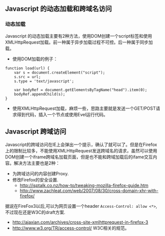## Javascript 的动态加载和跨域名访问 ##
### 动态加载 ###
Javascript 的动态加载主要有2种方法，使用DOM创建一个script标签和使用XMLHttpRequest加载。前一种属于异步加载过程不可控。后一种属于同步加载。

  * 使用DOM加载的例子：
```
function load(url) {
    var s = document.createElement("script");
	s.src = url;
	s.type = 'text/javascript';

	var bodyRef = document.getElementsByTagName("head").item(0);
	bodyRef.appendChild(s);	
}
```
  * 使用XMLHttpRequest加载，麻烦一些，思路主要就是发送一个GET/POST请求得到代码，插入一个节点或使用Evel运行代码。

## Javascript 跨域访问 ##

Javascript的跨域访问在IE上会弹出一个提示，确认了就可以了。但是在Firefox上的限制比较多，不能使用XMLHttpRequest发送跨域名的请求，虽然可以使用DOM创建一个iframe跨域名加载页面，但是也不能和跨域加载后的ifame交互内容。解决方法主要也是2种：
  * 为跨域访问的内容创建Proxy.
  * 修改Firefox的安全设置.
    * http://isptalk.co.nz/how-to/tweaking-mozilla-firefox-guide.htm
    * http://www.zachleat.com/web/2007/08/30/cross-domain-xhr-with-firefox/

据说在FireFox3以后,可以为网页设置一个header `Access-Control: allow <*>`, 不过现在还是W3C的draft方案.
  * http://ajaxian.com/archives/cross-site-xmlhttprequest-in-firefox-3
  * http://www.w3.org/TR/access-control/ W3C相关的规范。